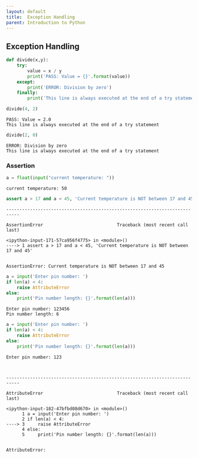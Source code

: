 ```yaml
---
layout: default
title:  Exception Handling
parent: Introduction to Python
---
```


## Exception Handling


```python
def divide(x,y):
    try:
        value = x / y
        print('PASS: Value = {}'.format(value))
    except:
        print('ERROR: Division by zero')
    finally:
        print('This line is always executed at the end of a try statement')
```


```python
divide(4, 2)
```

    PASS: Value = 2.0
    This line is always executed at the end of a try statement



```python
divide(2, 0)
```

    ERROR: Division by zero
    This line is always executed at the end of a try statement


### Assertion


```python
a = float(input("current temperature: "))
```

    current temperature: 50



```python
assert a > 17 and a < 45, 'Current temperature is NOT between 17 and 45'
```


    ---------------------------------------------------------------------------

    AssertionError                            Traceback (most recent call last)

    <ipython-input-171-57ca956f4775> in <module>()
    ----> 1 assert a > 17 and a < 45, 'Current temperature is NOT between 17 and 45'


    AssertionError: Current temperature is NOT between 17 and 45



```python
a = input('Enter pin number: ')
if len(a) < 4:
    raise AttributeError
else:
    print('Pin number length: {}'.format(len(a)))
```

    Enter pin number: 123456
    Pin number length: 6



```python
a = input('Enter pin number: ')
if len(a) < 4:
    raise AttributeError
else:
    print('Pin number length: {}'.format(len(a)))
```

    Enter pin number: 123



    ---------------------------------------------------------------------------

    AttributeError                            Traceback (most recent call last)

    <ipython-input-182-47bfbd08d670> in <module>()
          1 a = input('Enter pin number: ')
          2 if len(a) < 4:
    ----> 3     raise AttributeError
          4 else:
          5     print('Pin number length: {}'.format(len(a)))


    AttributeError:
